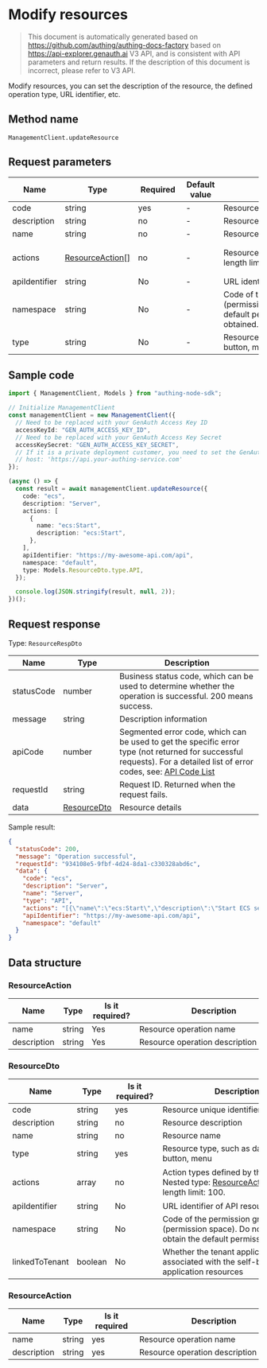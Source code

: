 # Modify resources

<!--
Warning ⚠️:
Do not modify this document directly,
https://github.com/Authing/authing-docs-factory
Use this project to generate
-->

<LastUpdated />

> This document is automatically generated based on https://github.com/authing/authing-docs-factory based on https://api-explorer.genauth.ai V3 API, and is consistent with API parameters and return results. If the description of this document is incorrect, please refer to V3 API.

Modify resources, you can set the description of the resource, the defined operation type, URL identifier, etc.

## Method name

`ManagementClient.updateResource`

## Request parameters

| Name          | Type                                           | <div style="width:80px">Required</div> | <div style="width:60px">Default value</div> | <div style="width:300px">Description</div>                                                                     | <div style="width:200px">Sample value</div>                                                                   |
| ------------- | ---------------------------------------------- | -------------------------------------- | ------------------------------------------- | -------------------------------------------------------------------------------------------------------------- | ------------------------------------------------------------------------------------------------------------- |
| code          | string                                         | yes                                    | -                                           | Resource unique identifier                                                                                     | `ecs`                                                                                                         |
| description   | string                                         | no                                     | -                                           | Resource description                                                                                           | `Server`                                                                                                      |
| name          | string                                         | no                                     | -                                           | Resource name                                                                                                  | `Server`                                                                                                      |
| actions       | <a href="#ResourceAction">ResourceAction[]</a> | no                                     | -                                           | Resource defined action type Array length limit: 100.                                                          | `[{"name":"ecs:Start","description":"Start ECS server"},{"name":"ecs:Stop","description":"Stop ECS server"}]` |
| apiIdentifier | string                                         | No                                     | -                                           | URL identifier of API resource                                                                                 | `https://my-awesome-api.com/api`                                                                              |
| namespace     | string                                         | No                                     | -                                           | Code of the permission group (permission space). If not passed, the default permission group will be obtained. | `default`                                                                                                     |
| type          | string                                         | No                                     | -                                           | Resource type, such as data, API, button, menu                                                                 | `API`                                                                                                         |

## Sample code

```ts
import { ManagementClient, Models } from "authing-node-sdk";

// Initialize ManagementClient
const managementClient = new ManagementClient({
  // Need to be replaced with your GenAuth Access Key ID
  accessKeyId: "GEN_AUTH_ACCESS_KEY_ID",
  // Need to be replaced with your GenAuth Access Key Secret
  accessKeySecret: "GEN_AUTH_ACCESS_KEY_SECRET",
  // If it is a private deployment customer, you need to set the GenAuth service domain name
  // host: 'https://api.your-authing-service.com'
});

(async () => {
  const result = await managementClient.updateResource({
    code: "ecs",
    description: "Server",
    actions: [
      {
        name: "ecs:Start",
        description: "ecs:Start",
      },
    ],
    apiIdentifier: "https://my-awesome-api.com/api",
    namespace: "default",
    type: Models.ResourceDto.type.API,
  });

  console.log(JSON.stringify(result, null, 2));
})();
```

## Request response

Type: `ResourceRespDto`

| Name       | Type                                   | Description                                                                                                                                                                                                                                                                                                                                    |
| ---------- | -------------------------------------- | ---------------------------------------------------------------------------------------------------------------------------------------------------------------------------------------------------------------------------------------------------------------------------------------------------------------------------------------------- |
| statusCode | number                                 | Business status code, which can be used to determine whether the operation is successful. 200 means success.                                                                                                                                                                                                                                   |
| message    | string                                 | Description information                                                                                                                                                                                                                                                                                                                        |
| apiCode    | number                                 | Segmented error code, which can be used to get the specific error type (not returned for successful requests). For a detailed list of error codes, see: [API Code List](https://api-explorer.genauth.ai/?tag=group/%E5%BC%80%E5%8F%91%E5%87%86%E5%A4%87#tag/%E5%BC%80%E5%8F%91%E5%87%86%E5%A4%87/%E9%94%99%E8%AF%AF%E5%A4%84%E7%90%86/apiCode) |
| requestId  | string                                 | Request ID. Returned when the request fails.                                                                                                                                                                                                                                                                                                   |
| data       | <a href="#ResourceDto">ResourceDto</a> | Resource details                                                                                                                                                                                                                                                                                                                               |

Sample result:

```json
{
  "statusCode": 200,
  "message": "Operation successful",
  "requestId": "934108e5-9fbf-4d24-8da1-c330328abd6c",
  "data": {
    "code": "ecs",
    "description": "Server",
    "name": "Server",
    "type": "API",
    "actions": "[{\"name\":\"ecs:Start\",\"description\":\"Start ECS server\"},{\"name\":\"ecs:Stop\",\"description\":\"Stop ECS server\"}]",
    "apiIdentifier": "https://my-awesome-api.com/api",
    "namespace": "default"
  }
}
```

## Data structure

### <a id="ResourceAction"></a> ResourceAction

| Name        | Type   | <div style="width:80px">Is it required?</div> | <div style="width:300px">Description</div> | <div style="width:200px">Sample value</div> |
| ----------- | ------ | --------------------------------------------- | ------------------------------------------ | ------------------------------------------- |
| name        | string | Yes                                           | Resource operation name                    | `ecs:Start`                                 |
| description | string | Yes                                           | Resource operation description             | `ecs:Start`                                 |

### <a id="ResourceDto"></a> ResourceDto

| Name           | Type    | <div style="width:80px">Is it required?</div> | <div style="width:300px">Description</div>                                                                               | <div style="width:200px">Sample value</div>                                                                   |
| -------------- | ------- | --------------------------------------------- | ------------------------------------------------------------------------------------------------------------------------ | ------------------------------------------------------------------------------------------------------------- |
| code           | string  | yes                                           | Resource unique identifier                                                                                               | `ecs`                                                                                                         |
| description    | string  | no                                            | Resource description                                                                                                     | `Server`                                                                                                      |
| name           | string  | no                                            | Resource name                                                                                                            | `Server`                                                                                                      |
| type           | string  | yes                                           | Resource type, such as data, API, button, menu                                                                           | DATA                                                                                                          |
| actions        | array   | no                                            | Action types defined by the resource Nested type: <a href="#ResourceAction">ResourceAction</a>. Array length limit: 100. | `[{"name":"ecs:Start","description":"Start ECS server"},{"name":"ecs:Stop","description":"Stop ECS server"}]` |
| apiIdentifier  | string  | No                                            | URL identifier of API resource                                                                                           | `https://my-awesome-api.com/api`                                                                              |
| namespace      | string  | No                                            | Code of the permission group (permission space). Do not pass to obtain the default permission group.                     | `default`                                                                                                     |
| linkedToTenant | boolean | No                                            | Whether the tenant application is associated with the self-built application resources                                   |                                                                                                               |

### <a id="ResourceAction"></a> ResourceAction

| Name        | Type   | <div style="width:80px">Is it required</div> | <div style="width:300px">Description</div> | <div style="width:200px">Sample value</div> |
| ----------- | ------ | -------------------------------------------- | ------------------------------------------ | ------------------------------------------- |
| name        | string | yes                                          | Resource operation name                    | `ecs:Start`                                 |
| description | string | yes                                          | Resource operation description             | `ecs:Start`                                 |

